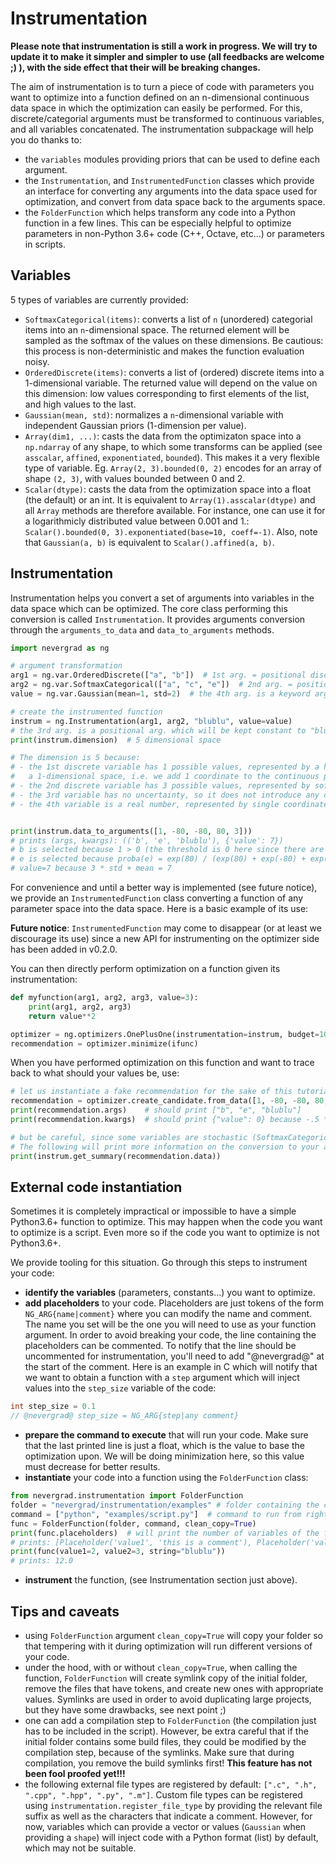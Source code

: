 # Instrumentation

**Please note that instrumentation is still a work in progress. We will try to update it to make it simpler and simpler to use (all feedbacks are welcome ;) ), with the side effect that their will be breaking changes.**

The aim of instrumentation is to turn a piece of code with parameters you want to optimize into a function defined on an n-dimensional continuous data space in which the optimization can easily be performed. For this, discrete/categorial arguments must be transformed to continuous variables, and all variables concatenated. The instrumentation subpackage will help you do thanks to:
- the `variables` modules providing priors that can be used to define each argument.
- the `Instrumentation`, and `InstrumentedFunction` classes which provide an interface for converting any arguments into the data space used for optimization, and convert from data space back to the arguments space.
- the `FolderFunction` which helps transform any code into a Python function in a few lines. This can be especially helpful to optimize parameters in non-Python 3.6+ code (C++, Octave, etc...) or parameters in scripts.


## Variables

5 types of variables are currently provided:
- `SoftmaxCategorical(items)`: converts a list of `n` (unordered) categorial items into an `n`-dimensional space. The returned element will be sampled as the softmax of the values on these dimensions. Be cautious: this process is non-deterministic and makes the function evaluation noisy.
- `OrderedDiscrete(items)`: converts a list of (ordered) discrete items into a 1-dimensional variable. The returned value will depend on the value on this dimension: low values corresponding to first elements of the list, and high values to the last.
- `Gaussian(mean, std)`: normalizes a `n`-dimensional variable with independent Gaussian priors (1-dimension per value).
- `Array(dim1, ...)`: casts the data from the optimizaton space into a `np.ndarray` of any shape, to which some transforms can be applied
  (see `asscalar`, `affined`, `exponentiated`, `bounded`). This makes it a very flexible type of variable. Eg. `Array(2, 3).bounded(0, 2)` encodes for an array of shape `(2, 3)`, with values bounded between 0 and 2.
- `Scalar(dtype)`: casts the data from the optimization space into a float (the default) or an int. It is equivalent to `Array(1).asscalar(dtype)`
  and all `Array` methods are therefore available. For instance, one can use it for a logarithmicly distributed value between
  0.001 and 1.: `Scalar().bounded(0, 3).exponentiated(base=10, coeff=-1)`.  Also, note that `Gaussian(a, b)` is equivalent to `Scalar().affined(a, b)`.


## Instrumentation

Instrumentation helps you convert a set of arguments into variables in the data space which can be optimized. The core class performing this conversion is called `Instrumentation`. It provides arguments conversion through the `arguments_to_data` and `data_to_arguments` methods.


```python
import nevergrad as ng

# argument transformation
arg1 = ng.var.OrderedDiscrete(["a", "b"])  # 1st arg. = positional discrete argument
arg2 = ng.var.SoftmaxCategorical(["a", "c", "e"])  # 2nd arg. = positional discrete argument
value = ng.var.Gaussian(mean=1, std=2)  # the 4th arg. is a keyword argument with Gaussian prior

# create the instrumented function
instrum = ng.Instrumentation(arg1, arg2, "blublu", value=value)
# the 3rd arg. is a positional arg. which will be kept constant to "blublu"
print(instrum.dimension)  # 5 dimensional space

# The dimension is 5 because:
# - the 1st discrete variable has 1 possible values, represented by a hard thresholding in
#   a 1-dimensional space, i.e. we add 1 coordinate to the continuous problem
# - the 2nd discrete variable has 3 possible values, represented by softmax, i.e. we add 3 coordinates to the continuous problem
# - the 3rd variable has no uncertainty, so it does not introduce any coordinate in the continuous problem
# - the 4th variable is a real number, represented by single coordinate.


print(instrum.data_to_arguments([1, -80, -80, 80, 3]))
# prints (args, kwargs): (('b', 'e', 'blublu'), {'value': 7})
# b is selected because 1 > 0 (the threshold is 0 here since there are 2 values.
# e is selected because proba(e) = exp(80) / (exp(80) + exp(-80) + exp(-80))
# value=7 because 3 * std + mean = 7
```


For convenience and until a better way is implemented (see future notice), we provide an `InstrumentedFunction` class converting a function of any parameter space into the data space. Here is a basic example of its use:

**Future notice**: `InstrumentedFunction` may come to disappear (or at least we discourage its use) since a new API for instrumenting on the optimizer side has been added in v0.2.0.

You can then directly perform optimization on a function given its instrumentation:
```python
def myfunction(arg1, arg2, arg3, value=3):
    print(arg1, arg2, arg3)
    return value**2

optimizer = ng.optimizers.OnePlusOne(instrumentation=instrum, budget=100)
recommendation = optimizer.minimize(ifunc)
```

When you have performed optimization on this function and want to trace back to what should your values be, use:
```python
# let us instantiate a fake recommendation for the sake of this tutorial
recommendation = optimizer.create_candidate.from_data([1, -80, -80, 80, -.5], deterministic=True)
print(recommendation.args)    # should print ["b", "e", "blublu"]
print(recommendation.kwargs)  # should print {"value": 0} because -.5 * std + mean = 0

# but be careful, since some variables are stochastic (SoftmaxCategorical ones are), setting deterministic=False may yield different results
# The following will print more information on the conversion to your arguments:
print(instrum.get_summary(recommendation.data))
```



## External code instantiation

Sometimes it is completely impractical or impossible to have a simple Python3.6+ function to optimize. This may happen when the code you want to optimize is a script. Even more so if the code you want to optimize is not Python3.6+.

We provide tooling for this situation. Go through this steps to instrument your code:
 - **identify the variables** (parameters, constants...) you want to optimize.
 - **add placeholders** to your code. Placeholders are just tokens of the form `NG_ARG{name|comment}` where you can modify the name and comment. The name you set will be the one you will need to use as your function argument. In order to avoid breaking your code, the line containing the placeholders can be commented. To notify that the line should be uncommented for instrumentation, you'll need to add "@nevergrad@" at the start of the comment. Here is an example in C which will notify that we want to obtain a function with a `step` argument which will inject values into the `step_size` variable of the code:
```c
int step_size = 0.1
// @nevergrad@ step_size = NG_ARG{step|any comment}
```
- **prepare the command to execute** that will run your code. Make sure that the last printed line is just a float, which is the value to base the optimization upon. We will be doing minimization here, so this value must decrease for better results.
- **instantiate** your code into a function using the `FolderFunction` class:
```python
from nevergrad.instrumentation import FolderFunction
folder = "nevergrad/instrumentation/examples" # folder containing the code
command = ["python", "examples/script.py"]  # command to run from right outside the provided folder
func = FolderFunction(folder, command, clean_copy=True)
print(func.placeholders)  # will print the number of variables of the function
# prints: [Placeholder('value1', 'this is a comment'), Placeholder('value2', None), Placeholder('string', None)]
print(func(value1=2, value2=3, string="blublu"))
# prints: 12.0
```
- **instrument** the function, (see Instrumentation section just above).


## Tips and caveats

 - using `FolderFunction` argument `clean_copy=True` will copy your folder so that tempering with it during optimization will run different versions of your code.
 - under the hood, with or without `clean_copy=True`, when calling the function, `FolderFunction` will create symlink copy of the initial folder, remove the files that have tokens, and create new ones with appropriate values. Symlinks are used in order to avoid duplicating large projects, but they have some drawbacks, see next point ;)
 - one can add a compilation step to `FolderFunction` (the compilation just has to be included in the script). However, be extra careful that if the initial folder contains some build files, they could be modified by the compilation step, because of the symlinks. Make sure that during compilation, you remove the build symlinks first! **This feature has not been fool proofed yet!!!**
 - the following external file types are registered by default: `[".c", ".h", ".cpp", ".hpp", ".py", ".m"]`. Custom file types can be registered using `instrumentation.register_file_type` by providing the relevant file suffix as well as the characters that indicate a comment. However, for now, variables which can provide a vector or values (`Gaussian` when providing a `shape`) will inject code with a Python format (list) by default, which may not be suitable.
